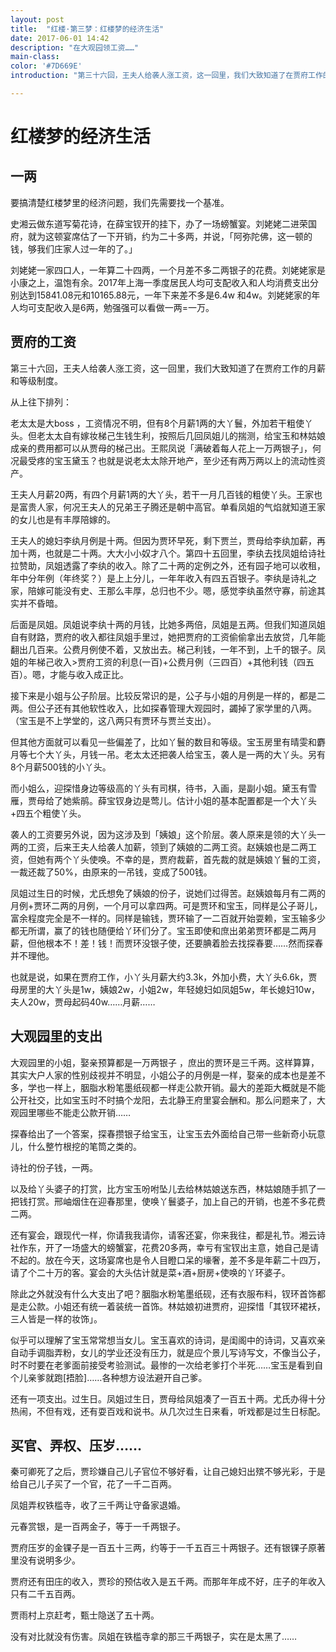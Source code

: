 ```yaml
---
layout: post
title:  "红楼·第三梦：红楼梦的经济生活"
date: 2017-06-01 14:42
description: "在大观园领工资……"
main-class: 
color: '#7D669E'
introduction: "第三十六回，王夫人给袭人涨工资，这一回里，我们大致知道了在贾府工作的月薪和等级制度"

---
```




# 红楼梦的经济生活

## 一两

要搞清楚红楼梦里的经济问题，我们先需要找一个基准。

史湘云做东道写菊花诗，在薛宝钗开的挂下，办了一场螃蟹宴。刘姥姥二进荣国府，就为这顿宴席估了一下开销，约为二十多两，并说，「阿弥陀佛，这一顿的钱，够我们庄家人过一年的了。」

刘姥姥一家四口人，一年算二十四两，一个月差不多二两银子的花费。刘姥姥家是小康之上，温饱有余。2017年上海一季度居民人均可支配收入和人均消费支出分别达到15841.08元和10165.88元，一年下来差不多是6.4w 和4w。刘姥姥家的年人均可支配收入是6两，勉强强可以看做一两=一万。



## 贾府的工资

第三十六回，王夫人给袭人涨工资，这一回里，我们大致知道了在贾府工作的月薪和等级制度。

从上往下排列：

老太太是大boss ，工资情况不明，但有8个月薪1两的大丫鬟，外加若干粗使丫头。但老太太自有嫁妆梯己生钱生利，按照后几回凤姐儿的揣测，给宝玉和林姑娘成亲的费用都可以从贾母的梯己出。王熙凤说「满破着每人花上一万两银子」，何况最受疼的宝玉黛玉？也就是说老太太除开地产，至少还有两万两以上的流动性资产。

王夫人月薪20两，有四个月薪1两的大丫头，若干一月几百钱的粗使丫头。王家也是富贵人家，何况王夫人的兄弟王子腾还是朝中高官。单看凤姐的气焰就知道王家的女儿也是有丰厚陪嫁的。

王夫人的媳妇李纨月例是十两。但因为贾环早死，剩下贾兰，贾母给李纨加薪，再加十两，也就是二十两。大大小小奴才八个。第四十五回里，李纨去找凤姐给诗社拉赞助，凤姐透露了李纨的收入。除了二十两的定例之外，还有园子地可以收租，年中分年例（年终奖？）是上上分儿，一年年收入有四五百银子。李纨是诗礼之家，陪嫁可能没有史、王那么丰厚，总归也不少。嗯，感觉李纨虽然守寡，前途其实并不昏暗。

后面是凤姐。凤姐说李纨十两的月钱，比她多两倍，凤姐是五两。但我们知道凤姐自有财路，贾府的收入都往凤姐手里过，她把贾府的工资偷偷拿出去放贷，几年能翻出几百来。公费月例使不着，又放出去。梯己利钱，一年不到，上千的银子。凤姐的年梯己收入>贾府工资的利息(一百)+公费月例（三四百）+其他利钱（四五百）。嗯，才能与收入成正比。

接下来是小姐与公子阶层。比较反常识的是，公子与小姐的月例是一样的，都是二两。但公子还有其他软性收入，比如探春管理大观园时，蠲掉了家学里的八两。（宝玉是不上学堂的，这八两只有贾环与贾兰支出）。

但其他方面就可以看见一些偏差了，比如丫鬟的数目和等级。宝玉房里有晴雯和麝月等七个大丫头，月钱一吊。老太太还把袭人给宝玉，袭人是一两的大丫头。另有8个月薪500钱的小丫头。

而小姐么，迎探惜身边等级高的丫头有司棋，待书，入画，是副小姐。黛玉有雪雁，贾母给了她紫鹃。薛宝钗身边是莺儿。估计小姐的基本配置都是一个大丫头+四五个粗使丫头。

袭人的工资要另外说，因为这涉及到「姨娘」这个阶层。袭人原来是领的大丫头一两的工资，后来王夫人给袭人加薪，领到了姨娘的二两工资。赵姨娘也是二两工资，但她有两个丫头使唤。不幸的是，贾府裁薪，首先裁的就是姨娘丫鬟的工资，一裁还裁了50%，由原来的一吊钱，变成了500钱。

凤姐过生日的时候，尤氏想免了姨娘的份子，说她们过得苦。赵姨娘每月有二两的月例+贾环二两的月例，一个月可以拿四两。可是贾环和宝玉，同样是公子哥儿，富余程度完全是不一样的。同样是输钱，贾环输了一二百就开始耍赖，宝玉输多少都无所谓，赢了的钱也随便给丫环们分了。宝玉即使和庶出弟弟贾环都是二两月薪，但他根本不！差！钱！而贾环没银子使，还要腆着脸去找探春要……然而探春并不理他。

也就是说，如果在贾府工作，小丫头月薪大约3.3k，外加小费，大丫头6.6k，贾母房里的大丫头是1w，姨娘2w，小姐2w，年轻媳妇如凤姐5w，年长媳妇10w，夫人20w，贾母起码40w……月薪……



## 大观园里的支出

大观园里的小姐，娶亲预算都是一万两银子 ，庶出的贾环是三千两。这样算算，其实大户人家的性别歧视并不明显，小姐公子的月例是一样，娶亲的成本也是差不多，学也一样上，胭脂水粉笔墨纸砚都一样走公款开销。最大的差距大概就是不能公开社交，比如宝玉时不时搞个龙阳，去北静王府里宴会酬和。那么问题来了，大观园里哪些不能走公款开销……

探春给出了一个答案，探春攒银子给宝玉，让宝玉去外面给自己带一些新奇小玩意儿，什么整竹根挖的笔筒之类的。

诗社的份子钱，一两。

以及给丫头婆子的打赏，比方宝玉吩咐坠儿去给林姑娘送东西，林姑娘随手抓了一把钱打赏。邢岫烟住在迎春那里，使唤丫鬟婆子，加上自己的开销，也差不多花费二两。

还有宴会，跟现代一样，你请我我请你，请客还宴，你来我往，都是礼节。湘云诗社作东，开了一场盛大的螃蟹宴，花费20多两，幸亏有宝钗出主意，她自己是请不起的。放在今天，这场宴席也是令人目瞪口呆的壕奢，差不多是年薪二十四万，请了个二十万的客。宴会的大头估计就是菜+酒+厨房+使唤的丫环婆子。

除此之外就没有什么大支出了吧？胭脂水粉笔墨纸砚，还有衣服布料，钗环首饰都是走公款。小姐还有统一着装统一首饰。林姑娘初进贾府，迎探惜「其钗环裙袄，三人皆是一样的妆饰」。

似乎可以理解了宝玉常常想当女儿。宝玉喜欢的诗词，是闺阁中的诗词，又喜欢亲自动手调脂弄粉，女儿的学业还没有压力，就是应个景儿写诗写文，不像当公子，时不时要在老爹面前接受考验测试。最惨的一次给老爹打个半死……宝玉是看到自个儿亲爹就跑[捂脸]……各种想方设法避开自己爹。

还有一项支出。过生日。凤姐过生日，贾母给凤姐凑了一百五十两。尤氏办得十分热闹，不但有戏，还有耍百戏和说书。从几次过生日来看，听戏都是过生日标配。

## 买官、弄权、压岁……

秦可卿死了之后，贾珍嫌自己儿子官位不够好看，让自己媳妇出殡不够光彩，于是给自己儿子买了一个官，花了一千二百两。

凤姐弄权铁槛寺，收了三千两让守备家退婚。

元春赏银，是一百两金子，等于一千两银子。

贾府压岁的金锞子是一百五十三两，约等于一千五百三十两银子。还有银锞子原著里没有说明多少。

贾府还有田庄的收入，贾珍的预估收入是五千两。而那年年成不好，庄子的年收入只有二千五百两。

贾雨村上京赶考，甄士隐送了五十两。

没有对比就没有伤害。凤姐在铁槛寺拿的那三千两银子，实在是太黑了……